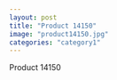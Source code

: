 ```yaml
---
layout: post
title: "Product 14150"
image: "product14150.jpg"
categories: "category1"
---
```

Product 14150
